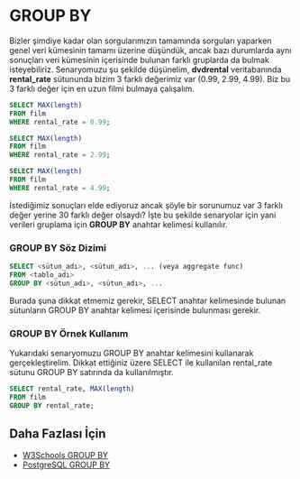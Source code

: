 GROUP BY
======

Bizler şimdiye kadar olan sorgularımızın tamamında sorguları yaparken genel veri kümesinin tamamı üzerine düşündük, ancak bazı durumlarda aynı sonuçları 
veri kümesinin içerisinde bulunan farklı gruplarda da bulmak isteyebiliriz. Senaryomuzu şu şekilde düşünelim, **dvdrental** veritabanında **rental_rate**
sütununda bizim 3 farklı değerimiz var (0.99, 2.99, 4.99). Biz bu 3 farklı değer için en uzun filmi bulmaya çalışalım.
```SQL
SELECT MAX(length) 
FROM film
WHERE rental_rate = 0.99;
```
```SQL
SELECT MAX(length) 
FROM film
WHERE rental_rate = 2.99;
```
```SQL
SELECT MAX(length) 
FROM film
WHERE rental_rate = 4.99;
```

İstediğimiz sonuçları elde ediyoruz ancak şöyle bir sorunumuz var 3 farklı değer yerine 30 farklı değer olsaydı? İşte bu şekilde senaryolar için yani verileri
gruplama için **GROUP BY** anahtar kelimesi kullanılır.

### GROUP BY Söz Dizimi

```SQL
SELECT <sütun_adı>, <sütun_adı>, ... (veya aggregate func)
FROM <tablo_adı>
GROUP BY <sütun_adı>, <sütun_adı>, ...

```
Burada şuna dikkat etmemiz gerekir, SELECT anahtar kelimesinde bulunan sütunların GROUP BY anahtar kelimesi içerisinde bulunması gerekir.

### GROUP BY Örnek Kullanım
Yukarıdaki senaryomuzu GROUP BY anahtar kelimesini kullanarak gerçekleştirelim. Dikkat ettiğiniz üzere SELECT ile kullanılan rental_rate sütunu
GROUP BY satırında da kullanılmıştır.

```SQL
SELECT rental_rate, MAX(length) 
FROM film
GROUP BY rental_rate;
```

## Daha Fazlası İçin
- [W3Schools GROUP BY](https://www.w3schools.com/sql/sql_groupby.asp)
- [PostgreSQL GROUP BY](https://www.postgresqltutorial.com/postgresql-group-by/)
